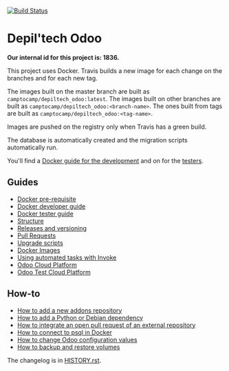 [![Build Status](https://travis-ci.com/camptocamp/depiltech_odoo.svg?token=3A3ZhwttEcmdqp7JzQb7&branch=master)](https://travis-ci.com/camptocamp/depiltech_odoo)

# Depil'tech Odoo

**Our internal id for this project is: 1836.**

This project uses Docker.
Travis builds a new image for each change on the branches and for each new tag.

The images built on the master branch are built as `camptocamp/depiltech_odoo:latest`.
The images built on other branches are built as `camptocamp/depiltech_odoo:<branch-name>`.
The ones built from tags are built as `camptocamp/depiltech_odoo:<tag-name>`.

Images are pushed on the registry only when Travis has a green build.

The database is automatically created and the migration scripts
automatically run.

You'll find a [Docker guide for the development](./docs/docker-dev.md) and on for the [testers](./docs/docker-test.md).

## Guides

* [Docker pre-requisite](./docs/prerequisites.md)
* [Docker developer guide](./docs/docker-dev.md)
* [Docker tester guide](./docs/docker-test.md)
* [Structure](./docs/structure.md)
* [Releases and versioning](./docs/releases.md)
* [Pull Requests](./docs/pull-requests.md)
* [Upgrade scripts](./docs/upgrade-scripts.md)
* [Docker Images](./docs/docker-images.md)
* [Using automated tasks with Invoke](./docs/invoke.md)
* [Odoo Cloud Platform](./docs/odoo-cloud-platform.md)
* [Odoo Test Cloud Platform](./docs/odoo-test-cloud-platform.md)

## How-to

* [How to add a new addons repository](./docs/how-to-add-repo.md)
* [How to add a Python or Debian dependency](./docs/how-to-add-dependency.md)
* [How to integrate an open pull request of an external repository](./docs/how-to-integrate-pull-request.md)
* [How to connect to psql in Docker](./docs/how-to-connect-to-docker-psql.md)
* [How to change Odoo configuration values](./docs/how-to-set-odoo-configuration-values.md)
* [How to backup and restore volumes](./docs/how-to-backup-and-restore-volumes.md)

The changelog is in [HISTORY.rst](HISTORY.rst).

